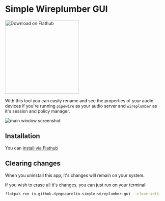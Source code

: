 # Simple Wireplumber GUI

<a href='https://flathub.org/apps/io.github.dyegoaurelio.simple-wireplumber-gui'><img width='240' alt='Download on Flathub' src='https://dl.flathub.org/assets/badges/flathub-badge-en.png'/></a>

With this tool you can easily rename and see the properties of your audio devices if you're running `pipewire` as your audio server and `wireplumber` as it's session and policy manager.

![main window screenshot](/data/screenshots/main-window.png "main window screenshot")

## Installation

You can [install via Flathub](https://flathub.org/apps/io.github.dyegoaurelio.simple-wireplumber-gui)

## Clearing changes

When you uninstall this app, it's changes will remain on your system.

If you wish to erase all it's changes, you can just run on your terminal

```BASH
flatpak run io.github.dyegoaurelio.simple-wireplumber-gui --clear-settings
```
